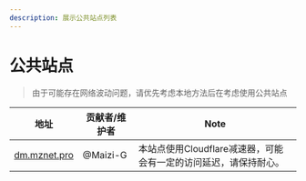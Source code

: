 ```yaml
---
description: 展示公共站点列表
---
```


# 公共站点

>由于可能存在网络波动问题，请优先考虑本地方法后在考虑使用公共站点

|地址|贡献者/维护者|Note|
|--|--|--|
|[dm.mznet.pro](https://dm.mznet.pro)|@Maizi-G|本站点使用Cloudflare减速器，可能会有一定的访问延迟，请保持耐心。|



